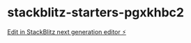 # stackblitz-starters-pgxkhbc2

[Edit in StackBlitz next generation editor ⚡️](https://stackblitz.com/~/github.com/firemoney81-naldon/stackblitz-starters-pgxkhbc2)